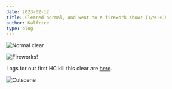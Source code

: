```yaml
---
date: 2023-02-12
title: Cleared normal, and went to a firework show! (1/9 HC)
author: Kalfrice
type: blog
---
```


![Normal clear](/posts/2023-05-14-neltharion-again/sarkareth.jpeg)

![Fireworks!](/posts/2023-05-14-neltharion-again/fireworks.jpeg)

Logs for our first HC kill this clear are [here](https://www.warcraftlogs.com/reports/3QcnzGPVbFwmXhR9#fight=last).

<!--more-->

![Cutscene](/posts/2023-05-14-neltharion-again/cutscene.jpeg)